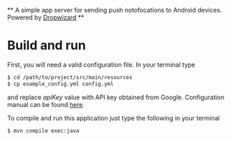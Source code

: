 ** A simple app server for sending push notofocations to Android devices. Powered by [Dropwizard](http://www.dropwizard.io/) **

# Build and run

First, you will need a valid configuration file. In your terminal type
```sh
$ cd /path/to/project/src/main/resources
$ cp example_config.yml config.yml
```
and replace *apiKey* value with API key obtained from Google. Configuration manual can be found [here](http://www.dropwizard.io/manual/configuration.html).

To compile and run this application just type the following in your terminal
```sh
$ mvn compile exec:java
```
